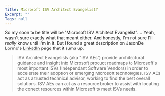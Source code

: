 ```yaml
---
Title: Microsoft ISV Architect Evangelist?
Excerpt: ""
Tags: null
---
```

So my soon to be title will be "Microsoft ISV Architect Evangelist".... Yeah, wasn't sure exactly what that meant either. And honestly, I'm not sure I'll <em>really </em>know until I'm in it. But I found a great description on JasonDe Lorme's <a href="http://www.linkedin.com/pub/jason-de-lorme/0/114/780" target="_blank">LinkedIn</a> page that it sums up:
<blockquote>ISV Architect Evangelists (aka "ISV AEs") provide architectural guidance and insight into Microsoft product roadmaps to Microsoft's most important ISVs (Independant Software Vendors) in order to accelerate their adoption of emerging Microsoft technologies. ISV AEs act as a trusted technical advisor, working to find the best overall solutions. ISV AEs can act as a resource broker to assist with locating the correct resources within Microsoft to meet ISVs needs.</blockquote>